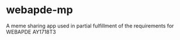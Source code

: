 # webapde-mp
A meme sharing app used in partial fulfillment of the requirements for WEBAPDE AY1718T3

